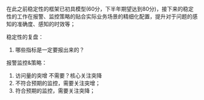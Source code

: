 在此之前稳定性的框架已初具模型(60分，下半年期望达到80分)，接下来的稳定性的工作在报警、监控策略的贴合实际业务场景的精细化配置，提升对于问题的感知的准确度、感知的时效等；


稳定性的复盘：

1. 哪些指标是一定要报出来的？


报警监控&策略：

1. 访问量的突增 不需要？核心关注突降
2. 不符合预期的监控，需要关注突增；
3. 符合预期的监控，需要关注突降；